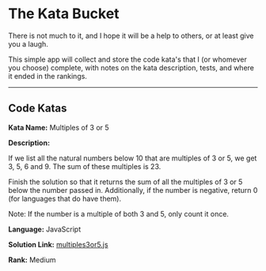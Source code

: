 # The Kata Bucket

There is not much to it, and I hope it will be a help to others, or at least give you a laugh.  

This simple app will collect and store the code kata's that I (or whomever you choose) complete, with notes on the kata description, tests, and where it ended in the rankings. 

---
## Code Katas
**Kata Name:** Multiples of 3 or 5

**Description:**

If we list all the natural numbers below 10 that are multiples of 3 or 5, we get 3, 5, 6 and 9. The sum of these multiples is 23.

Finish the solution so that it returns the sum of all the multiples of 3 or 5 below the number passed in. Additionally, if the number is negative, return 0 (for languages that do have them).

Note: If the number is a multiple of both 3 and 5, only count it once.

**Language:** JavaScript

**Solution Link:** [multiples3or5.js](https://github.com/lmurine/katas/blob/main/scripts/multiples3or5.js)

**Rank:** Medium 
